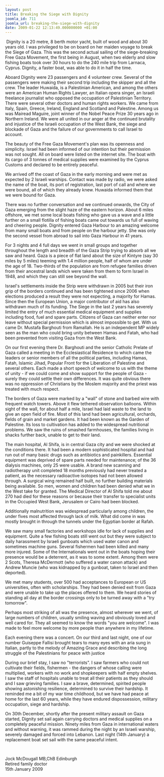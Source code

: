 ```yaml
---
layout: post
title: Breaking the Siege with Dignity
joomla_id: 711
joomla_url: breaking-the-siege-with-dignity
date: 2009-01-22 12:13:49.000000000 +01:00
---
```

<p> Dignity is a 20 metre, 8 berth motor yacht, built of wood and about 30 years old. I was privileged to be on board on her maiden voyage to break the Siege of Gaza. This was the second actual sailing of the siege-breaking Free Gaza Movement, the first being in August, when two elderly and slow fishing boats took over 30 hours to do the 240 mile trip from Larnaca, Cyprus. Dignity, a faster boat, was able to do it in half the time.</p>

Aboard Dignity were 23 passengers and 4 volunteer crew. Several of the passengers were making their second trip including the skipper and all the crew. The leader Huwaida, is a Palestinian American, and among the others were an American Human Rights Lawyer, an Italian opera singer, an Israeli freelance journalist who opposed the occupation of Palestinian Territory. There were several other doctors and human rights workers. We came from Italy, Spain, Greece, Ireland, England and Scotland and Palestine. Among us was Mairead Maguire, joint winner of the Nobel Peace Prize 30 years ago in Northern Ireland. We were all united in our anger at the continued brutality and injustice of the Israeli occupation of the West Bank, the siege and blockade of Gaza and the failure of our governments to call Israel to account.
<p>The beauty of the Free Gaza Movement's plan was its openness and simplicity. Israel had been informed of our intention but their permission was not sought. All on board were listed on the internet site. The boat with its cargo of 3 tonnes of medical supplies were examined by the Cyprus Customs and declared to be entirely peaceful.</p>
<p>We arrived off the coast of Gaza in the early morning and were met as expected by 2 Israeli warships. Contact was made by radio, we were asked the name of the boat, its port of registration, last port of call and where we were bound, all of which they already knew. Huwaida informed them that we were bound for Gaza.</p>
<p>There was no further conversation and we continued onwards, the City of Gaza emerging from the slight haze of the eastern horizon. About 6 miles offshore, we met some local boats fishing who gave us a wave and a little further on a small flotilla of fishing boats came out towards us full of waving and cheering people. Dignity entered Gaza Harbour to an amazing welcome from many small boats and from people on the harbour jetty. She was only the second vessel from abroad to sail into Gaza Harbour in 41 years.</p>
<p>For 3 nights and 4 full days we went in small groups and together throughout the length and breadth of the Gaza Strip trying to absorb all we saw and heard. Gaza is a piece of flat land about the size of Kintyre (say 30 miles by 5 miles) teeming with 1.4 million people, half of whom are under the age of 18. Two-thirds of the population are from refugee families driven from their ancestral lands which were taken from them to form Israel in 1948, and which they can still see beyond the wall.</p>
<p>Israel's settlements inside the Strip were withdrawn in 2005 but their iron grip of the borders continued and has been tightened since 2006 when elections produced a result they were not expecting, a majority for Hamas. Since then the European Union, a major contributor of aid has also withdrawn much of its funding. The Siege in the last 2 years has severely limited the entry of much essential medical equipment and supplies including food, fuel and spare parts. Citizens of Gaza can neither enter nor leave without special permission which is almost impossible to get. With us came Dr. Mustafa Barghouti from Ramallah. He is an independent MP widely seen as the man who could bring unity between Hamas and Fatah, who had been prevented from visiting Gaza from the West Bank.</p>
<p>On our first evening there Dr. Barghouti and the senior Catholic Prelate of Gaza called a meeting in the Ecclesiastical Residence to which came the leaders or senior members of all the political parties, including Hamas, Fatah, Islamic Jihad, Popular Front for the Liberation of Palestine and several others. Each made a short speech of welcome to us with the theme of unity - if we could come and show support for the people of Gaza - surely they could settle their own differences. It was quite obvious there was no oppression of Christians by the Moslem majority and the priest was treated with much respect.</p>
<p>The borders of Gaza were marked by a "wall" of stone and barbed wire with frequent watch towers. Above it flew tethered observation balloons. Within sight of the wall, for about half a mile, Israel had laid waste to the land to give an open field of fire. Most of this land had been agricultural, orchards, fields of grain and market gardens. It had been known as the Garden of Palestine. Its loss to cultivation has added to the widespread nutritional problems. We saw the ruins of smashed farmhouses, the families living in shacks further back, unable to get to their land.</p>
<p>The main hospital, Al Shifa, is in central Gaza city and we were shocked at the conditions there. It had been a modern sophisticated hospital and had run out of many basic drugs such as antibiotics and painkillers. Essential equipment was deprived of spare parts needed for maintenance; of the 36 dialysis machines, only 25 were usable. A brand new scanning and radiotherapy unit completed 18 months previously had never treated a patient, as the necessary radioactive isotopes had not been allowed through. A surgical wing remained half built, no further building materials being available. So men, women and children had been denied what we in the West take for granted. The Medical Director of Al Shifa told me about 270 had died for these reasons or because their transfer to specialist units in the Occupied West Bank, Jerusalem or Cairo had been blocked.</p>
<p>Additionally malnutrition was widespread particularly among children, the under fives most affected through lack of milk. What did come in was mostly brought in through the tunnels under the Egyptian border at Rafah.</p>
<p>We saw many small factories and workshops idle for lack of supplies and equipment. Quite a few fishing boats still went out but they were subject to daily harassment by Israeli gunboats which used water canon and sometimes machine guns. Several fishermen had been killed and many more injured. Some of the Internationals went out in the boats hoping their presence would be a deterrent, as it was to some extent. Among them were 2 Scots, Theresa McDermott (who suffered a water canon attack) and Andrew Muncie (who was kidnapped by a gunboat, taken to Israel and then deported).</p>
<p>We met many students, over 500 had acceptances to European or US universities, often with scholarships. They had been denied exit from Gaza and were unable to take up the places offered to them. We heard stories of standing all day at the border crossings only to be turned away with a "try tomorrow".</p>
<p>Perhaps most striking of all was the presence, almost wherever we went, of large numbers of children, usually smiling waving and obviously loved and well cared for. They all seemed to know the words "you are welcome". I was made to feel more welcome by more people than anywhere in my lifetime.</p>
<p>Each evening there was a concert. On our third and last night, one of our number Guiseppe Fallisi brought tears to many eyes with an aria sung in Italian, partly to the melody of Amazing Grace and describing the long struggle of the Palestinians for peace with justice</p>
<p>During our brief stay, I saw no "terrorists". I saw farmers who could not cultivate their fields, fishermen - the dangers of whose calling were multiplied, workers with no work and shopkeepers with half empty shelves. I saw the staff of hospitals unable to treat all their patients as they should and I saw grieving families. I saw a brave, determined, spirited people showing astonishing resilience, determined to survive their hardship. It reminded me a bit of my war time childhood, but we have had peace at home for the last 60 years, while they have endured dispossession, military occupation, siege and hardship.</p>
<p>On 30th December, shortly after the present military assault on Gaza started, Dignity set sail again carrying doctors and medical supplies on a completely peaceful mission. Ninety miles from Gaza in international waters and without warning, it was rammed during the night by an Israeli warship, severely damaged and forced into Lebanon. Last night (14th January) a replacement boat set sail with the same peaceful intent.</p>
<p> </p>
<p>Jock McDougall MB,ChB Edinburgh<br />Retired family doctor<br />15th January 2009</p>
